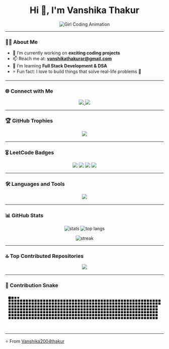 <h1 align="center">Hi 👋, I'm Vanshika Thakur</h1>

<p align="center">
  <img src="https://raw.githubusercontent.com/rzashakeri/rzashakeri/main/intro.gif" alt="Girl Coding Animation" width="600"/>
</p>

---

### 👩‍💻 About Me
- 🔭 I’m currently working on **exciting coding projects**  
- 📫 Reach me at: **vanshikathakurar@gmail.com**  
- 🌱 I’m learning **Full Stack Development & DSA**  
- ⚡ Fun fact: I love to build things that solve real-life problems 🚀  

---

### 🌐 Connect with Me
<p align="center">
  <a href="https://leetcode.com/u/garg10sumit/" target="_blank">
    <img src="https://img.shields.io/badge/LeetCode-FFA116?style=for-the-badge&logo=LeetCode&logoColor=white"/>
  </a>
  <a href="https://linkedin.com/in/vanshika-thakur-19201a24b/" target="_blank">
    <img src="https://img.shields.io/badge/LinkedIn-0077B5?style=for-the-badge&logo=linkedin&logoColor=white"/>
  </a>
</p>

---

### 🏆 GitHub Trophies
<p align="center">
  <img src="https://github-profile-trophy.vercel.app/?username=Vanshika2004thakur&theme=dracula&margin-w=10&margin-h=10&no-bg=true&no-frame=true" />
</p>

---

### 🎖️ LeetCode Badges
<p align="center">
  <img src="https://assets.leetcode.com/static_assets/marketing/2024-200.gif" height="150"/>
  <img src="https://assets.leetcode.com/static_assets/marketing/2023-100.gif" height="150"/>
  <img src="https://assets.leetcode.com/static_assets/marketing/2024-50.gif" height="150"/>
  <img src="https://assets.leetcode.com/static_assets/public/images/badges/2023/gif/2023-10.gif" height="150"/>
</p>

---

### 🛠️ Languages and Tools
<p align="center">
  <img src="https://skillicons.dev/icons?i=c,cpp,python,java,html,css,javascript,bootstrap,tailwind,react,django,flask,mysql,mongodb,postgres,git,github,docker,heroku,aws,tensorflow,pytorch,opencv" />
</p>

---

### 📊 GitHub Stats
<p align="center">
  <img src="https://github-readme-stats.vercel.app/api?username=Vanshika2004thakur&show_icons=true&theme=radical" alt="stats" height="160"/>
  <img src="https://github-readme-stats.vercel.app/api/top-langs/?username=Vanshika2004thakur&layout=compact&theme=radical" alt="top langs" height="160"/>
</p>

<p align="center">
  <img src="https://github-readme-streak-stats.herokuapp.com?user=Vanshika2004thakur&theme=radical&hide_border=true" alt="streak"/>
</p>

---

### 🔝 Top Contributed Repositories
<p align="center">
  <img src="https://github-contributor-stats.vercel.app/api?username=Vanshika2004thakur&limit=5&theme=radical&combine_all_yearly_contributions=true" />
</p>

---

### 🐍 Contribution Snake
<p align="center">
  <img src="https://github.com/SohaHussain/SohaHussain/blob/main/github-contribution-grid-snake.svg" alt="snake"/>
</p>

---
⭐️ From [Vanshika2004thakur](https://github.com/Vanshika2004thakur)
